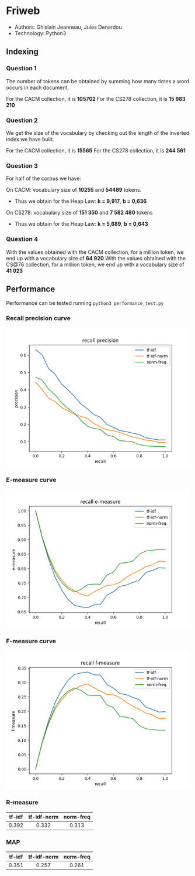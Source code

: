 # Friweb

* Authors: Ghislain Jeanneau, Jules Denardou
* Technology: Python3

## Indexing

### Question 1

The number of tokens can be obtained by summing how many times a word occurs in each document.

For the CACM collection, it is **105702**
For the CS278 collection, it is **15 983 210**

### Question 2

We get the size of the vocabulary by checking out the length of the inverted index we have built.

For the CACM collection, it is **15565**
For the CS278 collection, it is **244 561**

### Question 3

For half of the corpus we have:

On CACM: vocabulary size of **10255** and **54489** tokens.

 - Thus we obtain for the Heap Law: **k = 9,917**, **b = 0,636**
    
On CS278: vocabulary size of **151 350** and **7 582 480** tokens

 - Thus we obtain for the Heap Law: **k = 5,689**, **b = 0,643**

### Question 4

With the values obtained with the CACM collection, for a million token, we end up with a vocabulary size of **64 920**
With the values obtained with the CS@76 collection, for a million token, we end up with a vocabulary size of **41 023**

## Performance

Performance can be tested running `python3 performance_test.py`

### Recall precision curve

![recall-precision](./recall-precision.png)

### E-measure curve

![e-measure](./e-measure.png)

### F-measure curve

![f-measure](./f-measure.png)

### R-measure

tf-idf | tf-idf-norm | norm-freq
:-----:|:-----------:|:--------:
0.392  | 0.332       | 0.313


### MAP

tf-idf | tf-idf-norm | norm-freq
:-----:|:-----------:|:--------:
0.351  | 0.257       | 0.261
